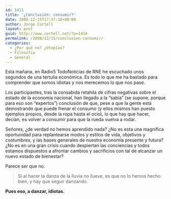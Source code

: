 ```yaml
---
id: 1411
title: '¿Conclusión: consumir?'
date: 2008-12-15T17:37:10+00:00
author: Jorge Cortell
layout: post
guid: http://www.cortell.net/?p=1414
permalink: /2008/12/15/conclusion-consumir/
categories:
  - ¿Por qué no? ¿Utopías?
  - Filosofí­a
  - General
---
```

Esta mañana, en Radio5 TodoNoticias de RNE he escuchado unos segundos de una tertulia económica. Es todo lo que me ha bastado para comprender que somos idiotas y nos merecemos lo que nos pase.

Los participantes, tras la consabida retahila de cifras negativas sobre el estado de la economía nacional, han llegado a la &#8220;sabia&#8221; (se supone, porque para eso son &#8220;expertos&#8221;) conclusión de que, pese a que la gente está demostrando que puede frenar el consumo (y ellos mismos han puesto ejemplos propios, desde la ropa hasta el ocio), lo que hay que hacer, decían, es volver a consumir para que la rueda vuelva a rodar.

Señores, ¿de verdad no hemos aprendido nada? ¿No es esta una magnífica oportunidad para replantearse modos y estilos de vida, objetivos y costumbres, y las bases generales de nuestra economía presente y futura? ¿No es en una gran crisis cuando despiertan las conciencias y todos estamos dispuestos a afrontar cambios y sacrificios con tal de alcanzar un nuevo estado de bienestar?

Parece ser que no.

> Si al hacer la danza de la lluvia no llueve, es que no lo hemos hecho bien, y hay que seguir danzando.

**Pues eso, a danzar, idiotas.**